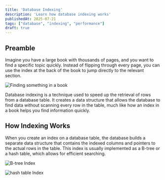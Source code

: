 ```yaml
---
title: 'Database Indexing'
description: 'Learn how database indexing works'
publishedAt: 2025-07-21
tags: ["database", "indexing", "performance"]
draft: true
---
```


## Preamble

Imagine you have a large book with thousands of pages, and you want to find a specific topic quickly. Instead of flipping through every page, you can use the index at the back of the book to jump directly to the relevant section. 

![Finding something in a book](https://example.com/database-indexing.png)

Database indexing is a technique used to speed up the retrieval of rows from a database table. It creates a data structure that allows the database to find data without scanning every row in the table, much like how an index in a book helps you find information quickly.

## How Indexing Works

When you create an index on a database table, the database builds a separate data structure that contains the indexed columns and pointers to the actual rows in the table. This index is usually implemented as a B-tree or a hash table, which allows for efficient searching.

![B-tree Index](https://example.com/btree-index.png)

![hash table Index](https://example.com/hash-table-index.png)


